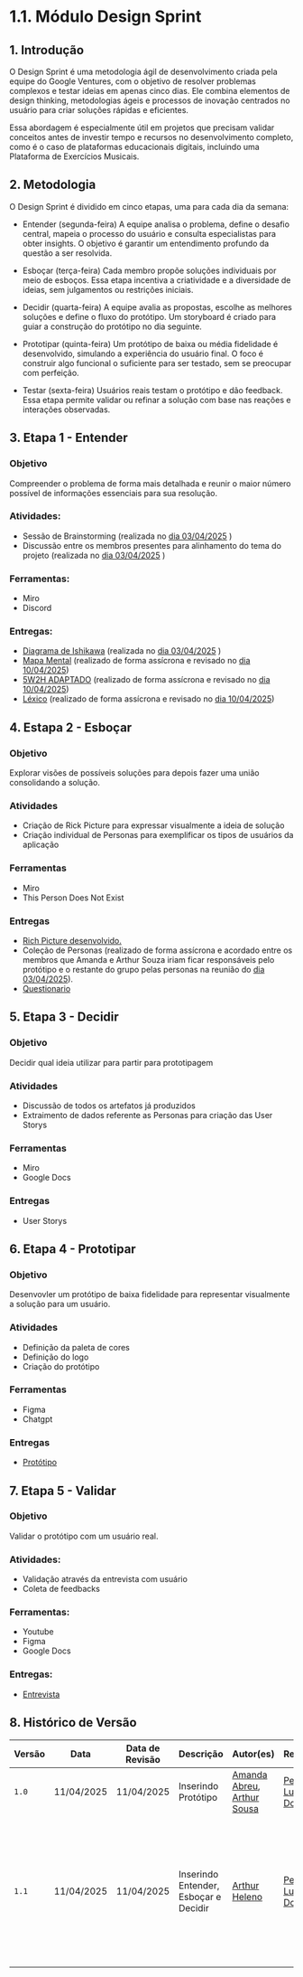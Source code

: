 # 1.1. Módulo Design Sprint

## 1. Introdução

O Design Sprint é uma metodologia ágil de desenvolvimento criada pela equipe do Google Ventures, com o objetivo de resolver problemas complexos e testar ideias em apenas cinco dias. Ele combina elementos de design thinking, metodologias ágeis e processos de inovação centrados no usuário para criar soluções rápidas e eficientes.

Essa abordagem é especialmente útil em projetos que precisam validar conceitos antes de investir tempo e recursos no desenvolvimento completo, como é o caso de plataformas educacionais digitais, incluindo uma Plataforma de Exercícios Musicais.

## 2. Metodologia 

O Design Sprint é dividido em cinco etapas, uma para cada dia da semana:

- Entender (segunda-feira)
A equipe analisa o problema, define o desafio central, mapeia o processo do usuário e consulta especialistas para obter insights. O objetivo é garantir um entendimento profundo da questão a ser resolvida.

- Esboçar (terça-feira)
Cada membro propõe soluções individuais por meio de esboços. Essa etapa incentiva a criatividade e a diversidade de ideias, sem julgamentos ou restrições iniciais.

- Decidir (quarta-feira)
A equipe avalia as propostas, escolhe as melhores soluções e define o fluxo do protótipo. Um storyboard é criado para guiar a construção do protótipo no dia seguinte.

- Prototipar (quinta-feira)
Um protótipo de baixa ou média fidelidade é desenvolvido, simulando a experiência do usuário final. O foco é construir algo funcional o suficiente para ser testado, sem se preocupar com perfeição.

- Testar (sexta-feira)
Usuários reais testam o protótipo e dão feedback. Essa etapa permite validar ou refinar a solução com base nas reações e interações observadas.

## 3. Etapa 1 - Entender
### Objetivo
Compreender o problema de forma mais detalhada e reunir o maior número possível de informações essenciais para sua resolução.

### Atividades:
- Sessão de Brainstorming (realizada no [dia 03/04/2025](Base/2.0.Reunioes/ata01.md) )
- Discussão entre os membros presentes para alinhamento do tema do projeto (realizada no [dia 03/04/2025](Base/2.0.Reunioes/ata01.md) )

### Ferramentas:
- Miro
- Discord

### Entregas:
- [Diagrama de Ishikawa](Base/1.2.ArtefatoGeneralista/1.2.6.DiagramaIshikawa.md) (realizada no [dia 03/04/2025](Base/2.0.Reunioes/ata01.md) )
- [Mapa Mental](Base/1.2.ArtefatoGeneralista/1.2.1.MapaMental.md) (realizado de forma assícrona e revisado no [dia 10/04/2025](Base/2.0.Reunioes/ata02.md))
- [5W2H ADAPTADO](Base/1.2.ArtefatoGeneralista/1.2.4.5W2H.md) (realizado de forma assícrona e revisado no [dia 10/04/2025](Base/2.0.Reunioes/ata02.md))
- [Léxico](Base/1.2.ArtefatoGeneralista/1.2.2.Lexico.md) (realizado de forma assícrona e revisado no [dia 10/04/2025](Base/2.0.Reunioes/ata02.md))

## 4. Estapa 2 - Esboçar

### Objetivo
Explorar visões de possíveis soluções para depois fazer uma união consolidando a solução.

### Atividades
- Criação de Rick Picture para expressar visualmente a ideia de solução
- Criação individual de Personas para exemplificar os tipos de usuários da aplicação

### Ferramentas
- Miro
- This Person Does Not Exist

### Entregas
- [Rich Picture desenvolvido.](Base/1.2.ArtefatoGeneralista/1.2.3.RichPicture.md)
- Coleção de Personas (realizado de forma assícrona e acordado entre os membros que Amanda e Arthur Souza iriam ficar responsáveis pelo protótipo e o restante do grupo pelas personas na reunião do [dia 03/04/2025](Base/2.0.Reunioes/ata01.md)).
- [Questionario](Base/1.5.IniciativasExtras/1.5.4.Questionario.md)


## 5. Etapa 3 - Decidir 

### Objetivo
Decidir qual ideia utilizar para partir para prototipagem

### Atividades
- Discussão de todos os artefatos já produzidos
- Extraimento de dados referente as Personas para criação das User Storys

### Ferramentas
- Miro
- Google Docs

### Entregas
- User Storys


## 6. Etapa 4 - Prototipar

### Objetivo
Desenvovler um protótipo de baixa fidelidade para representar visualmente a solução para um usuário.

### Atividades
- Definição da paleta de cores
- Definição do logo
- Criação do protótipo 

### Ferramentas
- Figma
- Chatgpt


### Entregas
- [Protótipo](Base/1.1.DesignSprint/1.1.4.Prototipo.md)

## 7. Etapa 5 - Validar

### Objetivo
Validar o protótipo com um usuário real.

### Atividades:
- Validação através da entrevista com usuário
- Coleta de feedbacks

### Ferramentas:
- Youtube
- Figma
- Google Docs

### Entregas:
- [Entrevista](Base/1.1.DesignSprint/1.1.5.Validacao.md)


## 8. Histórico de Versão

| Versão | Data       | Data de Revisão | Descrição                             | Autor(es)                                                                                          | Revisor(es)                                         | Detalhes da revisão                                                                                                                             |
| ------ | ---------- | --------------- | ------------------------------------- | -------------------------------------------------------------------------------------------------- | --------------------------------------------------- | ----------------------------------------------------------------------------------------------------------------------------------------------- |
| `1.0`  | 11/04/2025 | 11/04/2025      | Inserindo Protótipo                   | [Amanda Abreu](https://github.com/Amandaaaaabreu), [Arthur Sousa](https://github.com/arthurrsousa) | [Pedro Lucas Dourado](https://github.com/lucasdray) | -                                                                                                                                               |
| `1.1`  | 11/04/2025 | 11/04/2025      | Inserindo Entender, Esboçar e Decidir | [Arthur Heleno](https://github.com/arthur-heleno)                                                  | [Pedro Lucas Dourado](https://github.com/lucasdray) | Reestruturação completa do documento dividindo as fases do design sprint em outros documentos e fazendo um resumo de cada etapa nesse documento |
